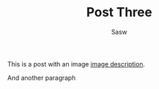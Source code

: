 ﻿---
title: Post Three
author: Sasw
---
This is a post with an image [image description](img.png).

And another paragraph